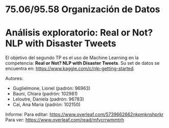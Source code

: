 # 75.06/95.58 Organización de Datos
# Análisis exploratorio: Real or Not? NLP with Disaster Tweets

El objetivo del segundo TP es el uso de Machine Learning en la competencia:
 **Real or Not? NLP with Disaster Tweets**.
Su set de datos se encuentra en: https://www.kaggle.com/c/nlp-getting-started. 

Autores:

- Guglielmone, Lionel (padrón: 96963)
- Bauni, Chiara (padrón: 102981)
- Leloutre, Daniela (padrón: 96783)
- Cai, Ana Maria (padrón: 102150)

Informe: 
Para editar: https://www.overleaf.com/5739662662nkpmknshprkr
Para ver: https://www.overleaf.com/read/mfvcrrwmmtrh
